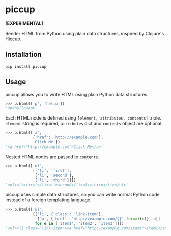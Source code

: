 # piccup

**[EXPERIMENTAL]**

Render HTML from Python using plain data structures, inspired by Clojure's Hiccup.

## Installation

```
pip install piccup
```

## Usage

piccup allows you to write HTML using plain Python data structures.

```python
>>> p.html(['p', 'hello'])
'<p>hello</p>'
```

Each HTML node is defined using `[element, attributes, contents]` triple. `element` string is required, `attributes` dict and `contents` object are optional.

```python
>>> p.html(['a',
            {'href': 'http://example.com'}, 
            'Click Me'])
'<a href="http://example.com">Click Me</a>'
```

Nested HTML nodes are passed to `contents`.

```python
>>> p.html(['ul', 
            [['li', 'first'], 
             ['li', 'second'], 
             ['li', 'third']]])
'<ul><li>first</li><li>second</li><li>third</li></ul>'
```

piccup uses simple data structures, so you can write normal Python code instead of a foreign templating language.

```python
>>> p.html(['ul',
            [['li', {'class': 'link-item'},
              ['a', {'href': 'http://example.com/{}'.format(e)}, e]]
             for e in ['item1', 'item2', 'item3']]])
'<ul><li class="link-item"><a href="http://example.com/item1">item1</a></li><li class="link-item"><a href="http://example.com/item2">item2</a></li><li class="link-item"><a href="http://example.com/item3">item3</a></li></ul>'
```
